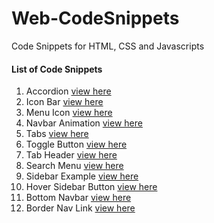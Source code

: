 # Web-CodeSnippets
Code Snippets for HTML, CSS and Javascripts

#### List of Code Snippets
1. Accordion [view here](https://codepen.io/vedharaj/full/ExMZBMP)
2. Icon Bar [view here](https://codepen.io/vedharaj/full/RwdozzJ)
3. Menu Icon [view here](https://codepen.io/vedharaj/full/MWxJvLm)
4. Navbar Animation [view here](https://codepen.io/vedharaj/full/oNQKbKY)
5. Tabs [view here](https://codepen.io/vedharaj/full/qBvmbNq)
6. Toggle Button [view here](https://codepen.io/vedharaj/full/XWywdmp)
7. Tab Header [view here](https://codepen.io/vedharaj/full/gOEWBZO)
8. Search Menu [view here](https://codepen.io/vedharaj/full/jOJwWgg)
9. Sidebar Example [view here](https://codepen.io/vedharaj/full/gOERXjw)
10. Hover Sidebar Button [view here](https://codepen.io/vedharaj/full/RwdZMwv)
11. Bottom Navbar [view here](https://codepen.io/vedharaj/full/bGZYzQm)
12. Border Nav Link [view here](https://codepen.io/vedharaj/full/GReyBox)